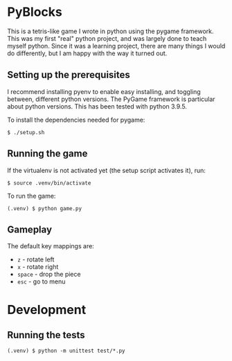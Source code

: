 # PyBlocks

This is a tetris-like game I wrote in python using the pygame framework.
This was my first "real" python project, and was largely done to teach myself python.
Since it was a learning project, there are many things I would do differently, but I am happy with the way it turned out.

## Setting up the prerequisites
I recommend installing pyenv to enable easy installing, and toggling between, different python versions.
The PyGame framework is particular about python versions. This has been tested with python 3.9.5.

To install the dependencies needed for pygame:
```shell
$ ./setup.sh
```
## Running the game
If the virtualenv is not activated yet (the setup script activates it), run:
```shell
$ source .venv/bin/activate
```
To run the game:
```shell
(.venv) $ python game.py
```

## Gameplay
The default key mappings are:
 - `z` - rotate left
 - `x` - rotate right
 - `space` - drop the piece
 - `esc` - go to menu

# Development
## Running the tests
```shell
(.venv) $ python -m unittest test/*.py
``` 

